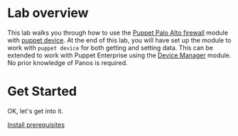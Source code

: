 # Lab overview

This lab walks you through how to use the [Puppet Palo Alto firewall](https://forge.puppet.com/puppetlabs/panos) module with [puppet device](https://puppet.com/docs/puppet/6.4/puppet_device.html). At the end of this lab, you will have set up the module to work with `puppet device` for both getting and setting data. This can be extended to work with Puppet Enterprise using the [Device Manager](https://forge.puppet.com/puppetlabs/device_manager) module. No prior knowledge of Panos is required.

# Get Started

OK, let's get into it.

[Install prerequisites](./01-install-prerequisites/README.md)
